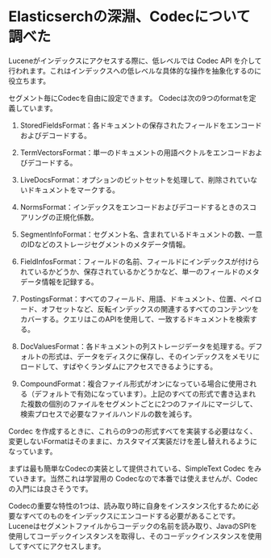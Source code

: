 # Elasticserchの深淵、Codecについて調べた

Luceneがインデックスにアクセスする際に、低レベルでは Codec API を介して行われます。これはインデックスへの低レベルな具体的な操作を抽象化するのに役立ちます。

セグメント毎にCodecを自由に設定できます。
Codecは次の9つのformatを定義しています。

1. StoredFieldsFormat：各ドキュメントの保存されたフィールドをエンコードおよびデコードする。

2. TermVectorsFormat：単一のドキュメントの用語ベクトルをエンコードおよびデコードする。

3. LiveDocsFormat：オプションのビットセットを処理して、削除されていないドキュメントをマークする。

4. NormsFormat：インデックスをエンコードおよびデコードするときのスコアリングの正規化係数。

5. SegmentInfoFormat：セグメント名、含まれているドキュメントの数、一意のIDなどのストレージセグメントのメタデータ情報。

6. FieldInfosFormat：フィールドの名前、フィールドにインデックスが付けられているかどうか、保存されているかどうかなど、単一のフィールドのメタデータ情報を記録する。

7. PostingsFormat：すべてのフィールド、用語、ドキュメント、位置、ペイロード、オフセットなど、反転インデックスの関連するすべてのコンテンツをカバーする。クエリはこのAPIを使用して、一致するドキュメントを検索する。

8. DocValuesFormat：各ドキュメントの列ストレージデータを処理する。デフォルトの形式は、データをディスクに保存し、そのインデックスをメモリにロードして、すばやくランダムにアクセスできるようにする。

9. CompoundFormat：複合ファイル形式がオンになっている場合に使用される（デフォルトで有効になっています）。上記のすべての形式で書き込まれた複数の個別のファイルをセグメントごとに2つのファイルにマージして、検索プロセスで必要なファイルハンドルの数を減らす。


Cordec を作成するときに、これらの9つの形式すべてを実装する必要はなく、変更しないFormatはそのままに、カスタマイズ実装だけを差し替えれるようになっています。

まずは最も簡単なCodecの実装として提供されている、SimpleText Codec をみていきます。当然これは学習用の Codecなので本番では使えませんが、Codecの入門には良さそうです。

Codecの重要な特性の1つは、読み取り時に自身をインスタンス化するために必要なすべてのものをインデックスにエンコードする必要があることです。Luceneはセグメントファイルからコーデックの名前を読み取り、JavaのSPIを使用してコーデックインスタンスを取得し、そのコーデックインスタンスを使用してすべてにアクセスします。

